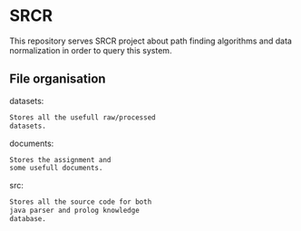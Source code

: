 # SRCR

This repository serves SRCR project about path finding algorithms and
data normalization in order to query this system.

## File organisation

datasets:

```bash
Stores all the usefull raw/processed 
datasets.
```
documents:

```bash
Stores the assignment and 
some usefull documents.
```

src:

```bash
Stores all the source code for both 
java parser and prolog knowledge 
database.
```